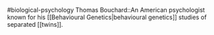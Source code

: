 #biological-psychology 
Thomas Bouchard::An American psychologist known for his [[Behavioural Genetics|behavioural genetics]] studies of separated [[twins]]. 